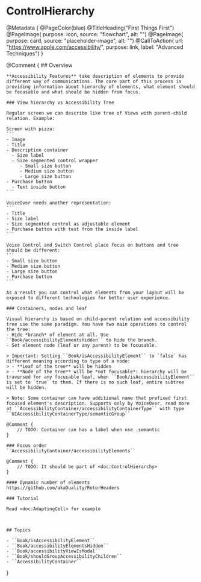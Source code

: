 # ControlHierarchy

@Metadata {
    @PageColor(blue)
    @TitleHeading("First Things First")
    @PageImage(
               purpose: icon, 
               source: "flowchart", 
               alt: "")
    @PageImage(
               purpose: card, 
               source: "placeholder-image", 
               alt: "")
    @CallToAction(
                url: "https://www.apple.com/accessibility/",
                purpose: link, 
                label: "Advanced Techniques")
}

@Comment {
    ## Overview

    **Accessibility Features** take description of elements to provide different way of communications. The core part of this process is providing information about hierarchy of elements, what element should be focusable and what should be hidden from focus.

    ### View hierarchy vs Accessibility Tree

    Regular screen we can describe like tree of Views with parent-child relation. Example:

    Screen with pizza:
    ```
    - Image
    - Title
    - Description container
      - Size label
      - Size segmented control wrapper
         - Small size button
         - Medium size button
         - Large size button
    - Purchase button
      - Text inside button
    ```

    VoiceOver needs another representation:
    ```
    - Title
    - Size label
    - Size segmented control as adjustable element
    - Purchase button with text from the inside label
    ```

    Voice Control and Switch Control place focus on buttons and tree should be different:
    ```
    - Small size button
    - Medium size button
    - Large size button
    - Purchase button
    ```

    As a result you can control what elements from your layout will be exposed to different technologies for better user experience. 

    ### Containers, nodes and leaf

    Visual hierarchy is based on child-parent relation and accessibility tree use the same paradigm. You have two main operations to control the tree:
    - Hide *branch* of element at all. Use ``Book/accessibilityElementsHidden`` to hide the branch.
    - Set element node (leaf or any parent) to be focusable. 

    > Important: Setting ``Book/isAccessibilityElement`` to `false` has different meaning according to type of a node:
    > - **Leaf of the tree** will be hidden
    > - **Node of the tree** will be *not focusable*: hierarchy will be traversed for any focusable leaf, when ``Book/isAccessibilityElement`` is set to `true` to them. If there is no such leaf, entire subtree will be hidden.

    > Note: Some container can have additional name that prefixed first focused element's description. Supports only by VoiceOver, read more at ``AccessibilityContainer/accessibilityContainerType`` with type ``UIAccessibilityContainerType/semanticGroup``

    @Comment {
        // TODO: Container can has a label when use .semantic
    }

    ### Focus order
    ``AccessibilityContainer/accessibilityElements``

    @Comment {
        // TODO: It should be part of <doc:ControlHierarchy>
    }

    #### Dynamic number of elements
    https://github.com/akaDuality/RotorHeaders

    ### Tutorial

    Read <doc:AdaptingCell> for example



    ## Topics

    - ``Book/isAccessibilityElement``
    - ``Book/accessibilityElementsHidden``
    - ``Book/accessibilityViewIsModal``
    - ``Book/shouldGroupAccessibilityChildren``
    - ``AccessibilityContainer``
}
